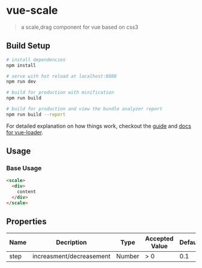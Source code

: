 # vue-scale

> a scale,drag component for vue based on css3

## Build Setup

``` bash
# install dependencies
npm install

# serve with hot reload at localhost:8080
npm run dev

# build for production with minification
npm run build

# build for production and view the bundle analyzer report
npm run build --report
```

For detailed explanation on how things work, checkout the [guide](http://vuejs-templates.github.io/webpack/) and [docs for vue-loader](http://vuejs.github.io/vue-loader).

## Usage

### Base Usage

```html
<scale>
  <div>
    content
  </div>
</scale>
```

## Properties

| Name | Decription | Type | Accepted Value | Default |
|------|------------|------|----------------|---------|
|step  | increasment/decreasement | Number | > 0 | 0.1 |
